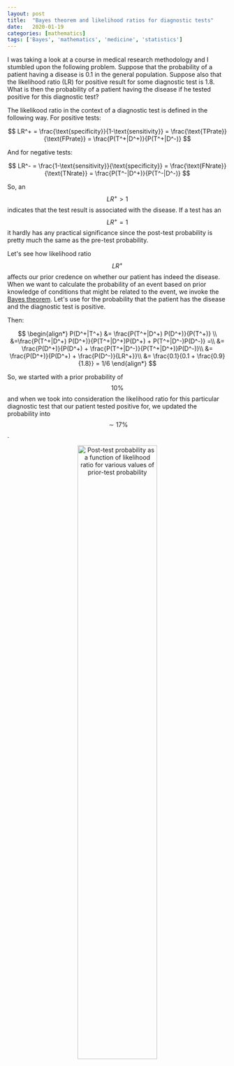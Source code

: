 ```yaml
---
layout: post
title:  "Bayes theorem and likelihood ratios for diagnostic tests"
date:   2020-01-19
categories: [mathematics]
tags: ['Bayes', 'mathematics', 'medicine', 'statistics']
---
```


I was taking a look at a course in medical research methodology and I stumbled upon the following problem. Suppose that the probability of a patient having a disease is 0.1 in the general population. Suppose also that the likelihood ratio (LR) for positive result for some diagnostic test is 1.8. What is then the probability of a patient having the disease if he tested positive for this diagnostic test?

The likelikood ratio in the context of a diagnostic test is defined in the following way. For positive tests:

$$
LR^+ = \frac{\text{specificity}}{1-\text{sensitivity}} = \frac{\text{TPrate}}{\text{FPrate}} = \frac{P(T^+|D^+)}{P(T^+|D^-)}
$$

And for negative tests:

$$
LR^- = \frac{1-\text{sensitivity}}{\text{specificity}} = \frac{\text{FNrate}}{\text{TNrate}} = \frac{P(T^-|D^+)}{P(T^-|D^-)}
$$

So, an $$LR^+ > 1$$ indicates that the test result is associated with the disease. If a test has an $$LR^+ = 1$$ it hardly has any practical significance since the post-test probability is pretty much the same as the pre-test probability.

Let's see how likelihood ratio $$LR^+$$ affects our prior credence on whether our patient has indeed the disease. When we want to calculate the probability of an event based on prior knowledge of conditions that might be related to the event, we invoke the [Bayes theorem](https://en.wikipedia.org/wiki/Bayes%27_theorem). Let's use for the probability that the patient has the disease and the diagnostic test is positive.

Then:

$$
\begin{align*}
P(D^+|T^+) &= \frac{P(T^+|D^+) P(D^+)}{P(T^+)} \\
&=\frac{P(T^+|D^+) P(D^+)}{P(T^+|D^+)P(D^+) + P(T^+|D^-)P(D^-)} =\\
&= \frac{P(D^+)}{P(D^+) + \frac{P(T^+|D^-)}{P(T^+|D^+)}P(D^-)}\\
&= \frac{P(D^+)}{P(D^+) + \frac{P(D^-)}{LR^+}}\\
&= \frac{0.1}{0.1 + \frac{0.9}{1.8}} = 1/6
\end{align*}
$$

So, we started with a prior probability of $$10\%$$ and when we took into consideration the likelihood ratio for this particular diagnostic test that our patient tested positive for, we updated the probability into $$\sim 17\%$$.

<p align="center">
 <img style="width: 60%; height: 60%" src="{{ site.url }}/images/likelihoodratio.png" alt="Post-test probability as a function of likelihood ratio for various values of prior-test probability">
</p>

